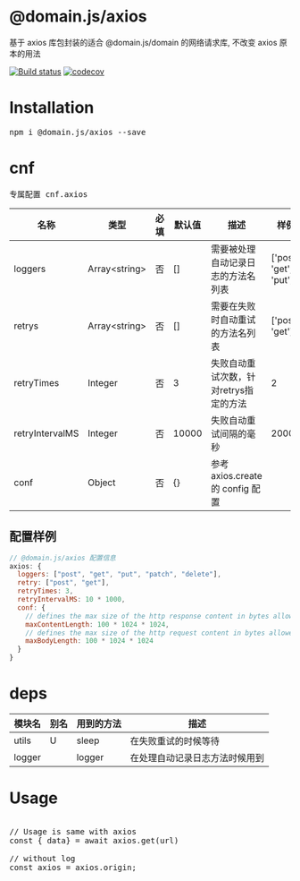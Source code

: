 # @domain.js/axios
基于 axios 库包封装的适合 @domain.js/domain 的网络请求库, 不改变 axios 原本的用法

[![Build status](https://travis-ci.com/domain-js/axios.svg?branch=master)](https://travis-ci.org/domain-js/axios)
[![codecov](https://codecov.io/gh/domain-js/axios/branch/master/graph/badge.svg)](https://codecov.io/gh/domain-js/axios)

# Installation
<pre>npm i @domain.js/axios --save</pre>

# cnf
<pre>专属配置 cnf.axios</pre>
|名称|类型|必填|默认值|描述|样例|
|----|----|----|------|----|----|
|loggers|Array&lt;string&gt;|否|[]|需要被处理自动记录日志的方法名列表|['post', 'get', 'put']|
|retrys|Array&lt;string&gt;|否|[]|需要在失败时自动重试的方法名列表|['post', 'get']|
|retryTimes|Integer|否|3|失败自动重试次数，针对retrys指定的方法|2|
|retryIntervalMS|Integer|否|10000|失败自动重试间隔的毫秒|2000|
|conf|Object|否|{}|参考 axios.create 的 config 配置| |
## 配置样例
```javascript
// @domain.js/axios 配置信息
axios: {
  loggers: ["post", "get", "put", "patch", "delete"],
  retry: ["post", "get"],
  retryTimes: 3,
  retryIntervalMS: 10 * 1000,
  conf: {
    // defines the max size of the http response content in bytes allowed
    maxContentLength: 100 * 1024 * 1024,
    // defines the max size of the http request content in bytes allowed
    maxBodyLength: 100 * 1024 * 1024
  }
}
```

# deps
| 模块名 | 别名 | 用到的方法 | 描述 |
| ------ | ---- | ---------- | ---- |
| utils | U | sleep | 在失败重试的时候等待 |
| logger | | logger | 在处理自动记录日志方法时候用到 |


# Usage
<pre>

// Usage is same with axios
const { data} = await axios.get(url)

// without log
const axios = axios.origin;
</pre>
